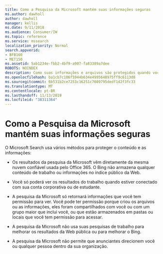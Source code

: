 ```yaml
---
title: Como a Pesquisa da Microsoft mantém suas informações seguras
ms.author: dawholl
author: dawholl
manager: kellis
ms.date: 9/11/2018
ms.audience: Consumer/IW
ms.topic: reference
ms.service: mssearch
localization_priority: Normal
search.appverid:
- BFB160
- MET150
ms.assetid: 5ab1234e-fbb2-4bf9-a907-fa83389a7dee
ROBOTS: NOINDEX
description: Como suas informações e arquivos são protegidos quando você usa o Microsoft Search
ms.openlocfilehash: ba1cb7c106f5944b634e4995648975ff9c6113d8
ms.sourcegitcommit: 6b531b2ce7253c16251c7089795dedf1d2f3fc33
ms.translationtype: MT
ms.contentlocale: pt-BR
ms.lasthandoff: 11/13/2019
ms.locfileid: "38311364"
---
```

# <a name="how-microsoft-search-keeps-your-info-secure"></a>Como a Pesquisa da Microsoft mantém suas informações seguras

O Microsoft Search usa vários métodos para proteger o conteúdo e as informações:
  
- Os resultados da pesquisa da Microsoft vêm diretamente da mesma nuvem confiável usada pelo Office 365. O Bing não armazena qualquer conteúdo de trabalho ou informações no índice público da Web.
    
- Você só poderá ver os resultados do trabalho quando estiver conectado com sua conta corporativa ou de estudante.
    
- A pesquisa da Microsoft só retornará informações que você tem permissão para ver. Você pode ter permissão porque criou os arquivos ou as informações, eles foram compartilhados com você ou com um grupo maior que inclui você, ou que estão armazenados em pastas ou locais que você tem permissão para acessar.
    
- A pesquisa da Microsoft não usa suas pesquisas de trabalho para melhorar os resultados da Web pública ou para melhorar o Bing.
    
- A pesquisa da Microsoft não permite que anunciantes direcionem você ou qualquer pessoa dentro da sua organização.

  

